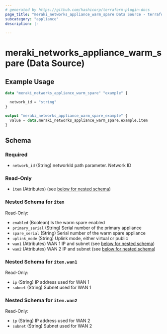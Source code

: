 ```yaml
---
# generated by https://github.com/hashicorp/terraform-plugin-docs
page_title: "meraki_networks_appliance_warm_spare Data Source - terraform-provider-meraki"
subcategory: "appliance"
description: |-
  
---
```


# meraki_networks_appliance_warm_spare (Data Source)



## Example Usage

```terraform
data "meraki_networks_appliance_warm_spare" "example" {

  network_id = "string"
}

output "meraki_networks_appliance_warm_spare_example" {
  value = data.meraki_networks_appliance_warm_spare.example.item
}
```

<!-- schema generated by tfplugindocs -->
## Schema

### Required

- `network_id` (String) networkId path parameter. Network ID

### Read-Only

- `item` (Attributes) (see [below for nested schema](#nestedatt--item))

<a id="nestedatt--item"></a>
### Nested Schema for `item`

Read-Only:

- `enabled` (Boolean) Is the warm spare enabled
- `primary_serial` (String) Serial number of the primary appliance
- `spare_serial` (String) Serial number of the warm spare appliance
- `uplink_mode` (String) Uplink mode, either virtual or public
- `wan1` (Attributes) WAN 1 IP and subnet (see [below for nested schema](#nestedatt--item--wan1))
- `wan2` (Attributes) WAN 2 IP and subnet (see [below for nested schema](#nestedatt--item--wan2))

<a id="nestedatt--item--wan1"></a>
### Nested Schema for `item.wan1`

Read-Only:

- `ip` (String) IP address used for WAN 1
- `subnet` (String) Subnet used for WAN 1


<a id="nestedatt--item--wan2"></a>
### Nested Schema for `item.wan2`

Read-Only:

- `ip` (String) IP address used for WAN 2
- `subnet` (String) Subnet used for WAN 2
